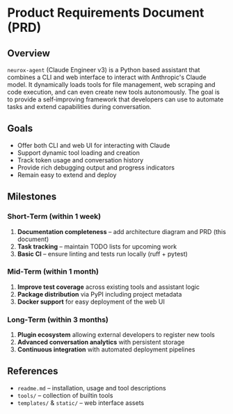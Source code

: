# Product Requirements Document (PRD)

## Overview
`neurox-agent` (Claude Engineer v3) is a Python based assistant that combines a CLI and web interface to interact with Anthropic's Claude model. It dynamically loads tools for file management, web scraping and code execution, and can even create new tools autonomously. The goal is to provide a self‑improving framework that developers can use to automate tasks and extend capabilities during conversation.

## Goals
- Offer both CLI and web UI for interacting with Claude
- Support dynamic tool loading and creation
- Track token usage and conversation history
- Provide rich debugging output and progress indicators
- Remain easy to extend and deploy

## Milestones
### Short‑Term (within 1 week)
1. **Documentation completeness** – add architecture diagram and PRD (this document)
2. **Task tracking** – maintain TODO lists for upcoming work
3. **Basic CI** – ensure linting and tests run locally (ruff + pytest)

### Mid‑Term (within 1 month)
1. **Improve test coverage** across existing tools and assistant logic
2. **Package distribution** via PyPI including project metadata
3. **Docker support** for easy deployment of the web UI

### Long‑Term (within 3 months)
1. **Plugin ecosystem** allowing external developers to register new tools
2. **Advanced conversation analytics** with persistent storage
3. **Continuous integration** with automated deployment pipelines

## References
- `readme.md` – installation, usage and tool descriptions
- `tools/` – collection of builtin tools
- `templates/` & `static/` – web interface assets
